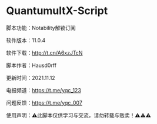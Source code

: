 # QuantumultX-Script

脚本功能：Notability解锁订阅

软件版本：11.0.4


软件下载：http://t.cn/A6xzJTcN

脚本作者：Hausd0rff

更新时间：2021.11.12

电报频道：https://t.me/yqc_123

问题反馈：https://t.me/yqc_007

使用声明：⚠️此脚本仅供学习与交流，请勿转载与贩卖！⚠️⚠️⚠️

